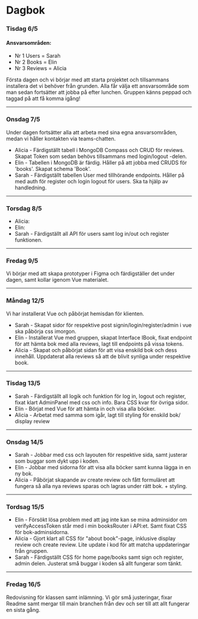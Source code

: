 # Dagbok

### Tisdag 6/5

#### Ansvarsområden:

- Nr 1 Users = Sarah
- Nr 2 Books = Elin
- Nr 3 Reviews = Alicia

Första dagen och vi börjar med att starta projektet och tillsammans installera det vi behöver från grunden. Alla får välja ett ansvarsområde som man sedan fortsätter att jobba på efter lunchen. Gruppen känns peppad och taggad på att få komma igång!

---

### Onsdag 7/5

Under dagen fortsätter alla att arbeta med sina egna ansvarsområden, medan vi håller kontakten via teams-chatten.

- Alicia - Färdigställt tabell i MongoDB Compass och CRUD för reviews. Skapat Token som sedan behövs tillsammans med login/logout -delen.
- Elin - Tabellen i MongoDB är färdig. Håller på att jobba med CRUDS för 'books'. Skapat schema 'Book'.
- Sarah - Färdigställt tabellen User med tillhörande endpoints. Håller på med auth för register och login logout för users. Ska ta hjälp av handledning.

---

### Torsdag 8/5

- Alicia:
- Elin:
- Sarah - Färdigställt all API för users samt log in/out och register funktionen.

---

### Fredag 9/5

Vi börjar med att skapa prototyper i Figma och färdigställer det under dagen, samt kollar igenom Vue materialet.

---

### Måndag 12/5

Vi har installerat Vue och påbörjat hemisdan för klienten.

- Sarah - Skapat sidor för respektive post signin/login/register/admin i vue ska påbörja css imorgon.
- Elin - Installerat Vue med gruppen, skapat Interface IBook, fixat endpoint för att hämta bok med alla reviews, lagt till endpoints på vissa tokens.
- Alicia - Skapat och påbörjat sidan för att visa enskild bok och dess innehåll. Uppdaterat alla reviews så att de blivit synliga under respektive book.

---

### Tisdag 13/5

- Sarah - Färdigställt all logik och funktion för log in, logout och register, fixat klart AdminPanel med css och info. Bara CSS kvar för övriga sidor.
- Elin - Börjat med Vue för att hämta in och visa alla böcker.
- Alicia - Arbetat med samma som igår, lagt till styling för enskild bok/ display review

---

### Onsdag 14/5

- Sarah - Jobbar med css och layouten för respektive sida, samt justerar som buggar som dykt upp i koden.
- Elin - Jobbar med sidorna för att visa alla böcker samt kunna lägga in en ny bok.
- Alicia - Påbörjat skapande av create review och fått formuläret att fungera så alla nya reviews sparas och lagras under rätt bok. + styling.

---

### Tordsag 15/5

- Elin - Försökt lösa problem med att jag inte kan se mina adminsidor om verifyAccessToken står med i min booksRouter i API:et. Samt fixat CSS för bok-adminsidorna.
- Alicia - Gjort klart all CSS för "about book"-page, inklusive display review och create review. Lite update i kod för att matcha uppdateringar från gruppen.
- Sarah - Färdigställt CSS för home page/books samt sign och register, admin delen. Justerat små buggar i koden så allt fungerar som tänkt.

---

### Fredag 16/5

Redovisning för klassen samt inlämning. Vi gör små justeringar, fixar Readme samt mergar till main branchen från dev och ser till att allt fungerar en sista gång.
